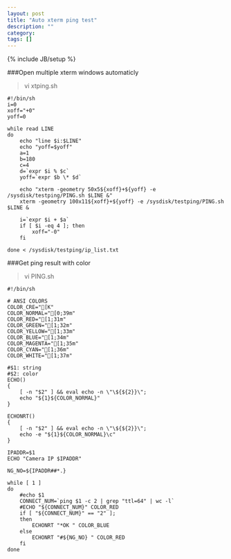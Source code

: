 ```yaml
---
layout: post
title: "Auto xterm ping test"
description: ""
category: 
tags: []
---
```

{% include JB/setup %}

###Open multiple xterm windows automaticly

> vi xtping.sh 

	#!/bin/sh
	i=0
	xoff="+0"
	yoff=0
	
	while read LINE
	do
		echo "line $i:$LINE"
		echo "yoff=$yoff"
		a=1
		b=180
		c=4
		d=`expr $i % $c`
		yoff=`expr $b \* $d`
	
		echo "xterm -geometry 50x5${xoff}+${yoff} -e /sysdisk/testping/PING.sh $LINE &"
		xterm -geometry 100x11${xoff}+${yoff} -e /sysdisk/testping/PING.sh $LINE &
	
		i=`expr $i + $a`
		if [ $i -eq 4 ]; then
			xoff="-0"
		fi
	
	done < /sysdisk/testping/ip_list.txt


###Get ping result with color

> vi PING.sh

	#!/bin/sh
	
	# ANSI COLORS
	COLOR_CRE="[K"
	COLOR_NORMAL="[0;39m"
	COLOR_RED="[1;31m"
	COLOR_GREEN="[1;32m"
	COLOR_YELLOW="[1;33m"
	COLOR_BLUE="[1;34m"
	COLOR_MAGENTA="[1;35m"
	COLOR_CYAN="[1;36m"
	COLOR_WHITE="[1;37m"
	
	#$1: string
	#$2: color
	ECHO()
	{
		[ -n "$2" ] && eval echo -n \"\${${2}}\";
		echo "${1}${COLOR_NORMAL}"
	}
	
	ECHONRT()
	{
		[ -n "$2" ] && eval echo -n \"\${${2}}\";
		echo -e "${1}${COLOR_NORMAL}\c"
	}
	
	IPADDR=$1
	ECHO "Camera IP $IPADDR"
	
	NG_NO=${IPADDR##*.}
	
	while [ 1 ]
	do
		#echo $1
		CONNECT_NUM=`ping $1 -c 2 | grep "ttl=64" | wc -l`
		#ECHO "${CONNECT_NUM}" COLOR_RED
		if [ "${CONNECT_NUM}" == "2" ];
		then
			ECHONRT "*OK " COLOR_BLUE
		else
			ECHONRT "#${NG_NO} " COLOR_RED
		fi
	done
